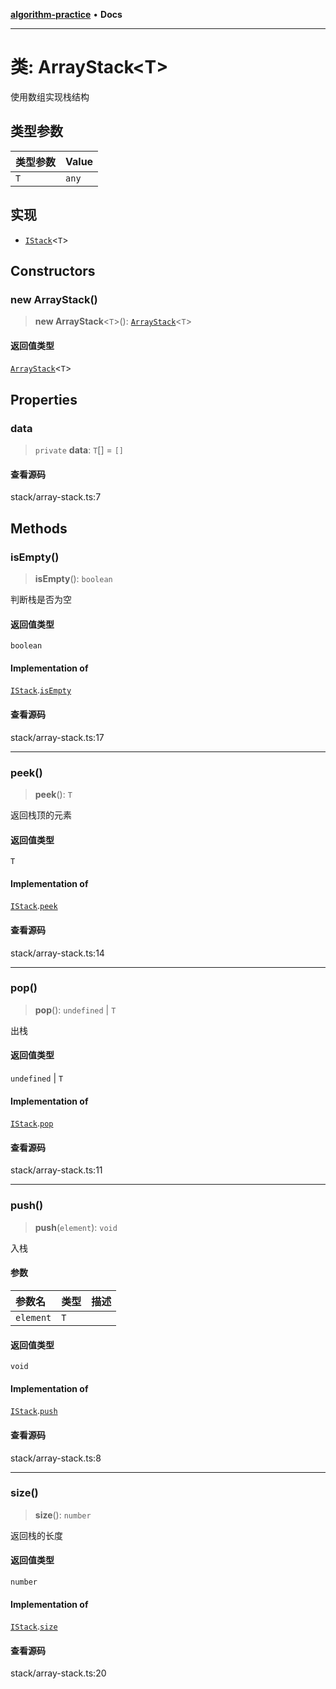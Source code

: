 [**algorithm-practice**](../README.md) • **Docs**

***

# 类: ArrayStack\<T\>

使用数组实现栈结构

## 类型参数

| 类型参数 | Value |
| :------ | :------ |
| `T` | `any` |

## 实现

- [`IStack`](../interfaces/IStack.md)\<`T`\>

## Constructors

### new ArrayStack()

> **new ArrayStack**\<`T`\>(): [`ArrayStack`](ArrayStack.md)\<`T`\>

#### 返回值类型

[`ArrayStack`](ArrayStack.md)\<`T`\>

## Properties

### data

> `private` **data**: `T`[] = `[]`

#### 查看源码

stack/array-stack.ts:7

## Methods

### isEmpty()

> **isEmpty**(): `boolean`

判断栈是否为空

#### 返回值类型

`boolean`

#### Implementation of

[`IStack`](../interfaces/IStack.md).[`isEmpty`](../interfaces/IStack.md#isempty)

#### 查看源码

stack/array-stack.ts:17

***

### peek()

> **peek**(): `T`

返回栈顶的元素

#### 返回值类型

`T`

#### Implementation of

[`IStack`](../interfaces/IStack.md).[`peek`](../interfaces/IStack.md#peek)

#### 查看源码

stack/array-stack.ts:14

***

### pop()

> **pop**(): `undefined` \| `T`

出栈

#### 返回值类型

`undefined` \| `T`

#### Implementation of

[`IStack`](../interfaces/IStack.md).[`pop`](../interfaces/IStack.md#pop)

#### 查看源码

stack/array-stack.ts:11

***

### push()

> **push**(`element`): `void`

入栈

#### 参数

| 参数名 | 类型 | 描述 |
| :------ | :------ | :------ |
| `element` | `T` |  |

#### 返回值类型

`void`

#### Implementation of

[`IStack`](../interfaces/IStack.md).[`push`](../interfaces/IStack.md#push)

#### 查看源码

stack/array-stack.ts:8

***

### size()

> **size**(): `number`

返回栈的长度

#### 返回值类型

`number`

#### Implementation of

[`IStack`](../interfaces/IStack.md).[`size`](../interfaces/IStack.md#size)

#### 查看源码

stack/array-stack.ts:20
